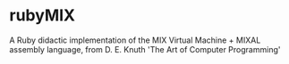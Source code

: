 rubyMIX
=======

A Ruby didactic implementation of the MIX Virtual Machine + MIXAL assembly language, from D. E. Knuth 'The Art of Computer Programming'
